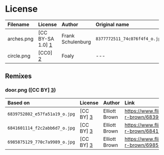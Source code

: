 License
=======

| Filename   | License            | Author            | Original name                 | Link                                                        |
|:-----------|:-------------------|:------------------|:------------------------------|:------------------------------------------------------------|
| arches.png | [CC BY-SA 1.0] [1] | Frank Schulenburg | `8377772511_74c076f4f4_o.jpg` | https://www.flickr.com/photos/frank_schulenburg/8377772511/ |
| circle.png | [CC0] [2]          | Foaly             | ---                           | Image was created for this game                             |


Remixes
-------

### door.png ([CC BY] [3])

| Based on                      | License     | Author        | Link                                                  |
|:------------------------------|:------------|:--------------|:------------------------------------------------------|
| `6839752802_e57fa51a19_o.jpg` | [CC BY] [3] | Elliott Brown | https://www.flickr.com/photos/ell-r-brown/6839752802/ |
| `6841601114_f2c2abb6d7_o.jpg` | [CC BY] [3] | Elliott Brown | https://www.flickr.com/photos/ell-r-brown/6841601114/ |
| `6985875129_770c7a9989_o.jpg` | [CC BY] [3] | Elliott Brown | https://www.flickr.com/photos/ell-r-brown/6985875129/ |



[1]: https://creativecommons.org/licenses/by-sa/2.0/
[2]: https://creativecommons.org/publicdomain/zero/1.0/
[3]: https://creativecommons.org/licenses/by/2.0/
